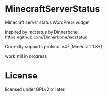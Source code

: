 MinecraftServerStatus
=====================

Minecraft server status WordPress widget

inspired by mcstatus by Dinnerbone: https://github.com/Dinnerbone/mcstatus

Currently supports protocol v47 (Minecraft 1.8+)


work still in progress

License
=====================

licensed under GPLv2 or later.